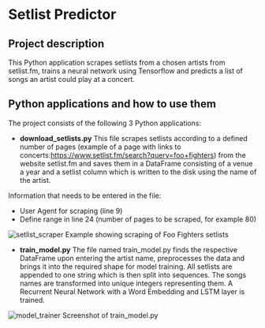 # Setlist Predictor
## Project description
This Python application scrapes setlists from a chosen artists from setlist.fm, trains a neural network using Tensorflow and predicts a list of songs an artist could play at a concert.

## Python applications and how to use them
The project consists of the following 3 Python applications:

- **download_setlists.py**
This file scrapes setlists according to a defined number of pages (example of a page with links to concerts:https://www.setlist.fm/search?query=foo+fighters) from the website setlist.fm and saves them in a DataFrame consisting of a venue a year and a setlist column which is written to the disk using the name of the artist.

Information that needs to be entered in the file:
- User Agent for scraping (line 9)
- Define range in line 24 (number of pages to be scraped, for example 80)

![setlist_scraper](https://user-images.githubusercontent.com/72550661/109695076-cb839180-7b8b-11eb-9d8f-8589023f4f22.PNG)
Example showing scraping of Foo Fighters setlists


- **train_model.py**
The file named train_model.py finds the respective DataFrame upon entering the artist name, preprocesses the data and brings it into the required shape for model training. All setlists are appended to one string which is then split into sequences. The songs names are transformed into unique integers representing them. A Recurrent Neural Network with a Word Embedding and LSTM layer is trained.

![model_trainer](https://user-images.githubusercontent.com/72550661/109695898-c1ae5e00-7b8c-11eb-86b2-cb39e1f6bdb4.PNG)
Screenshot of train_model.py
